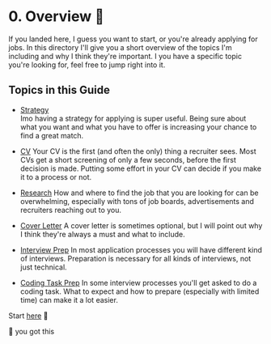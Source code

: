 # 0. Overview :page_facing_up:

If you landed here, I guess you want to start, or you're already applying for jobs.
In this directory I'll give you a short overview of the topics I'm including
and why I think they're important. I you have a specific topic you're looking for, feel free to jump right into it.


## Topics in this Guide

+ [Strategy](/1_STRATEGY/README.md)  
  Imo having a strategy for applying is super useful. Being sure about what you want and what you have to
  offer is increasing your chance to find a great match.
  
+ [CV](/2_CV)
  Your CV is the first (and often the only) thing a recruiter sees. Most CVs get a short screening of
  only a few seconds, before the first decision is made. Putting some effort in your CV can decide if you make it to a
  process or not.
  
+ [Research](/3_RESEARCH)
  How and where to find the job that you are looking for can be overwhelming, especially with tons of job boards,
  advertisements and recruiters reaching out to you.
  
+ [Cover Letter](/4_COVER_LETTER)
  A cover letter is sometimes optional, but I will point out why I think they're 
  always a must and what to include.
  
+ [Interview Prep](/5_INTERVIEW_PREP)
  In most application processes you will have different kind of interviews.
  Preparation is necessary for all kinds of interviews, not just technical.
  
+ [Coding Task Prep](/6_CODING_TASK_PREP)
  In some interview processes you'll get asked to do a coding task. What to expect and 
  how to prepare (especially with limited time) can make it a lot easier.
  

Start [here](/1_STRATEGY) :rocket:


:rainbow: you got this